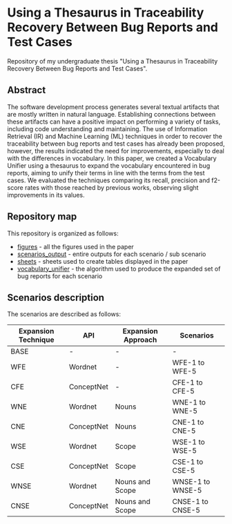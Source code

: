 # Using a Thesaurus in Traceability Recovery Between Bug Reports and Test Cases

Repository of my undergraduate thesis "Using a Thesaurus in Traceability Recovery Between Bug Reports and Test Cases".

## Abstract

The software development process generates several textual artifacts that are mostly written in natural language. Establishing connections between these artifacts can have a positive impact on performing a variety of tasks, including code understanding and maintaining. The use of Information Retrieval (IR) and Machine Learning (ML) techniques in order to recover the traceability between bug reports and test cases has already been proposed, however, the results indicated the need for improvements, especially to deal with the differences in vocabulary. In this paper, we created a Vocabulary Unifier using a thesaurus to expand the vocabulary encountered in bug reports, aiming to unify their terms in line with the terms from the test cases. We evaluated the techniques comparing its recall, precision and f2-score rates with those reached by previous works, observing slight improvements in its values.

## Repository map

This repository is organized as follows:

  - [figures] - all the figures used in the paper
  - [scenarios_output] - entire outputs for each scenario / sub scenario
  - [sheets] - sheets used to create tables displayed in the paper
  - [vocabulary_unifier] - the algorithm used to produce the expanded set of bug reports for each scenario

## Scenarios description

The scenarios are described as follows:

| Expansion Technique | API | Expansion Approach | Scenarios |
| ------ | ------ | ------ | ------ |
| BASE | - | - | - |
| WFE | Wordnet | - | WFE-1 to WFE-5 |
| CFE | ConceptNet | - | CFE-1 to CFE-5 |
| WNE | Wordnet | Nouns | WNE-1 to WNE-5 |
| CNE | ConceptNet | Nouns | CNE-1 to CNE-5 |
| WSE | Wordnet | Scope | WSE-1 to WSE-5 |
| CSE | ConceptNet | Scope | CSE-1 to CSE-5 |
| WNSE | Wordnet | Nouns and Scope | WNSE-1 to WNSE-5 |
| CNSE | ConceptNet | Nouns and Scope | CNSE-1 to CNSE-5 |

[figures]: <https://github.com/victorrborges/thesaurus-traceability-study/tree/main/figures>
[scenarios_output]: <https://github.com/victorrborges/thesaurus-traceability-study/tree/main/scenarios_output>
[sheets]: <https://github.com/victorrborges/thesaurus-traceability-study/tree/main/sheets>
[vocabulary_unifier]: <https://github.com/victorrborges/thesaurus-traceability-study/tree/main/vocabulary_unifier>
